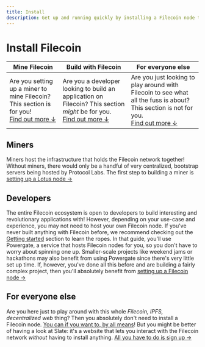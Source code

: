 ```yaml
---
title: Install
description: Get up and running quickly by installing a Filecoin node to your system.
---
```


# Install Filecoin

| Mine Filecoin                                                                                       | Build with Filecoin                                                                                                                 | For everyone else                                                                                                                                          |
| --------------------------------------------------------------------------------------------------- | ----------------------------------------------------------------------------------------------------------------------------------- | ---------------------------------------------------------------------------------------------------------------------------------------------------------- |
| Are you setting up a miner to mine Filecoin? This section is for you!<br>[Find out more ↓](#miners) | Are you a developer looking to build an application on Filecoin? This section _might_ be for you.<br>[Find out more ↓](#developers) | Are you just looking to play around with Filecoin to see what all the fuss is about? This section is not for you.<br>[Find out more ↓](#for-everyone-else) |

## Miners

Miners host the infrastructure that holds the Filecoin network together! Without miners, there would only be a handful of very centralized, bootstrap servers being hosted by Protocol Labs. The first step to building a miner is [setting up a Lotus node ->](./lotus/)

## Developers

The entire Filecoin ecosystem is open to developers to build interesting and revolutionary applications with! However, depending on your use-case and experience, you may not need to host your own Filecoin node. If you've never built anything with Filecoin before, we recommend checking out the [Getting started](../build/) section to learn the ropes. In that guide, you'll use Powergate, a service that hosts Filecoin nodes for you, so you don't have to worry about spinning one up. Smaller-scale projects like weekend jams or hackathons may also benefit from using Powergate since there's very little set up time. If, however, you've done all this before and are building a fairly complex project, then you'll absolutely benefit from [setting up a Filecoin node ->](./lotus)

## For everyone else

Are you here just to play around with this whole _Filecoin, IPFS, decentralized web_ thing? Then you absolutely don't need to install a Filecoin node. [You can if you want to, by all means](./lotus)! But you might be better of having a look at Slate: it's a website that lets you interact with the Filecoin network _without_ having to install anything. [All you have to do is sign up ->](https://slate.host)

